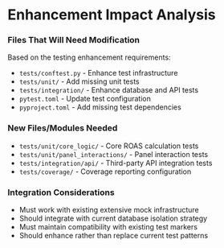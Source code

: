 # Enhancement Impact Analysis

### Files That Will Need Modification

Based on the testing enhancement requirements:

- `tests/conftest.py` - Enhance test infrastructure
- `tests/unit/` - Add missing unit tests
- `tests/integration/` - Enhance database and API tests
- `pytest.toml` - Update test configuration
- `pyproject.toml` - Add missing test dependencies

### New Files/Modules Needed

- `tests/unit/core_logic/` - Core ROAS calculation tests
- `tests/unit/panel_interactions/` - Panel interaction tests
- `tests/integration/api/` - Third-party API integration tests
- `tests/coverage/` - Coverage reporting configuration

### Integration Considerations

- Must work with existing extensive mock infrastructure
- Should integrate with current database isolation strategy
- Must maintain compatibility with existing test markers
- Should enhance rather than replace current test patterns
